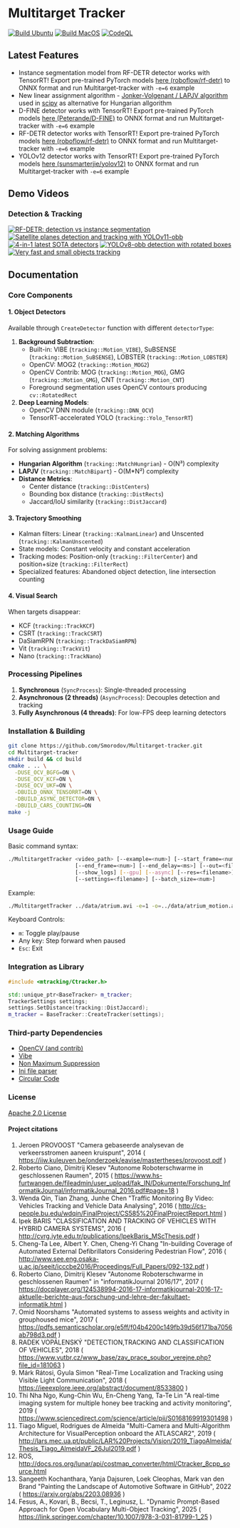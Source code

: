 # Multitarget Tracker

[![Build Ubuntu](https://github.com/Smorodov/Multitarget-tracker/actions/workflows/ubuntu.yml/badge.svg)](https://github.com/Smorodov/Multitarget-tracker/actions/workflows/ubuntu.yml)
[![Build MacOS](https://github.com/Smorodov/Multitarget-tracker/actions/workflows/macos.yml/badge.svg)](https://github.com/Smorodov/Multitarget-tracker/actions/workflows/macos.yml)
[![CodeQL](https://github.com/Smorodov/Multitarget-tracker/actions/workflows/codeql-analysis.yml/badge.svg)](https://github.com/Smorodov/Multitarget-tracker/actions/workflows/codeql-analysis.yml)

## Latest Features
- Instance segmentation model from RF-DETR detector works with TensorRT! Export pre-trained PyTorch models [here (roboflow/rf-detr)](https://github.com/roboflow/rf-detr) to ONNX format and run Multitarget-tracker with `-e=6` example
- New linear assignment algorithm - [Jonker-Volgenant / LAPJV algorithm](https://github.com/yongyanghz/LAPJV-algorithm-c) used in [scipy](https://docs.scipy.org/doc/scipy/reference/generated/scipy.optimize.linear_sum_assignment.html) as alternative for Hungarian allgorithm
- D-FINE detector works with TensorRT! Export pre-trained PyTorch models [here (Peterande/D-FINE)](https://github.com/Peterande/D-FINE) to ONNX format and run Multitarget-tracker with `-e=6` example
- RF-DETR detector works with TensorRT! Export pre-trained PyTorch models [here (roboflow/rf-detr)](https://github.com/roboflow/rf-detr) to ONNX format and run Multitarget-tracker with `-e=6` example
- YOLOv12 detector works with TensorRT! Export pre-trained PyTorch models [here (sunsmarterjie/yolov12)](https://github.com/sunsmarterjie/yolov12) to ONNX format and run Multitarget-tracker with `-e=6` example

## Demo Videos

### Detection & Tracking

[![RF-DETR: detection vs instance segmentation](https://img.youtube.com/vi/oKy7jEKT83c/0.jpg)](https://youtu.be/oKy7jEKT83c)
[![Satellite planes detection and tracking with YOLOv11-obb](https://img.youtube.com/vi/gTpWnkMF7Lg/0.jpg)](https://youtu.be/gTpWnkMF7Lg)
[![4-in-1 latest SOTA detectors](https://img.youtube.com/vi/Pb_HnejRpY4/0.jpg)](https://youtu.be/Pb_HnejRpY4)
[![YOLOv8-obb detection with rotated boxes](https://img.youtube.com/vi/1e6ur57Fhzs/0.jpg)](https://youtu.be/1e6ur57Fhzs)
[![Very fast and small objects tracking](https://img.youtube.com/vi/PalIIAfgX88/0.jpg)](https://youtu.be/PalIIAfgX88)

## Documentation

### Core Components

#### 1. Object Detectors
Available through `CreateDetector` function with different `detectorType`:
1. **Background Subtraction**:
   - Built-in: VIBE (`tracking::Motion_VIBE`), SuBSENSE (`tracking::Motion_SuBSENSE`), LOBSTER (`tracking::Motion_LOBSTER`)
   - OpenCV: MOG2 (`tracking::Motion_MOG2`)
   - OpenCV Contrib: MOG (`tracking::Motion_MOG`), GMG (`tracking::Motion_GMG`), CNT (`tracking::Motion_CNT`)
   - Foreground segmentation uses OpenCV contours producing `cv::RotatedRect`
2. **Deep Learning Models**:
   - OpenCV DNN module (`tracking::DNN_OCV`)
   - TensorRT-accelerated YOLO (`tracking::Yolo_TensorRT`)

#### 2. Matching Algorithms
For solving assignment problems:
- **Hungarian Algorithm** (`tracking::MatchHungrian`) - O(N³) complexity
- **LAPJV** (`tracking::MatchBipart`) - O(M*N²) complexity
- **Distance Metrics**:
  - Center distance (`tracking::DistCenters`)
  - Bounding box distance (`tracking::DistRects`)
  - Jaccard/IoU similarity (`tracking::DistJaccard`)

#### 3. Trajectory Smoothing
- Kalman filters: Linear (`tracking::KalmanLinear`) and Unscented (`tracking::KalmanUnscented`)
- State models: Constant velocity and constant acceleration
- Tracking modes: Position-only (`tracking::FilterCenter`) and position+size (`tracking::FilterRect`)
- Specialized features: Abandoned object detection, line intersection counting

#### 4. Visual Search
When targets disappear:
- KCF (`tracking::TrackKCF`)
- CSRT (`tracking::TrackCSRT`)
- DaSiamRPN (`tracking::TrackDaSiamRPN`)
- Vit (`tracking::TrackVit`)
- Nano (`tracking::TrackNano`)

### Processing Pipelines
1. **Synchronous** (`SyncProcess`): Single-threaded processing
2. **Asynchronous (2 threads)** (`AsyncProcess`): Decouples detection and tracking
3. **Fully Asynchronous (4 threads)**: For low-FPS deep learning detectors

### Installation & Building
```bash
git clone https://github.com/Smorodov/Multitarget-tracker.git
cd Multitarget-tracker
mkdir build && cd build
cmake . .. \
  -DUSE_OCV_BGFG=ON \
  -DUSE_OCV_KCF=ON \
  -DUSE_OCV_UKF=ON \
  -DBUILD_ONNX_TENSORRT=ON \
  -DBUILD_ASYNC_DETECTOR=ON \
  -DBUILD_CARS_COUNTING=ON
make -j
```

### Usage Guide
Basic command syntax:
```bash
./MultitargetTracker <video_path> [--example=<num>] [--start_frame=<num>] 
                     [--end_frame=<num>] [--end_delay=<ms>] [--out=<filename>]
                     [--show_logs] [--gpu] [--async] [--res=<filename>]
                     [--settings=<filename>] [--batch_size=<num>]
```

Example:
```bash
./MultitargetTracker ../data/atrium.avi -e=1 -o=../data/atrium_motion.avi
```

Keyboard Controls:
- `m`: Toggle play/pause
- Any key: Step forward when paused
- `Esc`: Exit

### Integration as Library
```cpp
#include <mtracking/Ctracker.h>

std::unique_ptr<BaseTracker> m_tracker;
TrackerSettings settings;
settings.SetDistance(tracking::DistJaccard);
m_tracker = BaseTracker::CreateTracker(settings);
```

### Third-party Dependencies

- [OpenCV (and contrib)](https://github.com/opencv/opencv)
- [Vibe](https://github.com/BelBES/VIBE)
- [Non Maximum Suppression](https://github.com/Nuzhny007/Non-Maximum-Suppression)
- [Ini file parser](https://github.com/benhoyt/inih)
- [Circular Code](https://github.com/LiorKogan/Circular)

### License
[Apache 2.0 License](https://github.com/Smorodov/Multitarget-tracker/blob/master/LICENSE)

#### Project citations
1. Jeroen PROVOOST "Camera gebaseerde analysevan de verkeersstromen aaneen kruispunt", 2014 ( https://iiw.kuleuven.be/onderzoek/eavise/mastertheses/provoost.pdf )
2. Roberto Ciano, Dimitrij Klesev "Autonome Roboterschwarme in geschlossenen Raumen", 2015 ( https://www.hs-furtwangen.de/fileadmin/user_upload/fak_IN/Dokumente/Forschung_InformatikJournal/informatikJournal_2016.pdf#page=18 )
3. Wenda Qin, Tian Zhang, Junhe Chen "Traffic Monitoring By Video: Vehicles Tracking and Vehicle Data Analysing", 2016 ( http://cs-people.bu.edu/wdqin/FinalProject/CS585%20FinalProjectReport.html )
4. Ipek BARIS "CLASSIFICATION AND TRACKING OF VEHICLES WITH HYBRID CAMERA SYSTEMS", 2016 ( http://cvrg.iyte.edu.tr/publications/IpekBaris_MScThesis.pdf )
5. Cheng-Ta Lee, Albert Y. Chen, Cheng-Yi Chang "In-building Coverage of Automated External Defibrillators Considering Pedestrian Flow", 2016 ( http://www.see.eng.osaka-u.ac.jp/seeit/icccbe2016/Proceedings/Full_Papers/092-132.pdf )
6. Roberto Ciano, Dimitrij Klesev "Autonome Roboterschwarme in geschlossenen Raumen" in "informatikJournal 2016/17", 2017 ( https://docplayer.org/124538994-2016-17-informatikjournal-2016-17-aktuelle-berichte-aus-forschung-und-lehre-der-fakultaet-informatik.html )
7. Omid Noorshams "Automated systems to assess weights and activity in grouphoused mice", 2017 ( https://pdfs.semanticscholar.org/e5ff/f04b4200c149fb39d56f171ba7056ab798d3.pdf )
8. RADEK VOPÁLENSKÝ "DETECTION,TRACKING AND CLASSIFICATION OF VEHICLES", 2018 ( https://www.vutbr.cz/www_base/zav_prace_soubor_verejne.php?file_id=181063 )
9. Márk Rátosi, Gyula Simon "Real-Time Localization and Tracking  using Visible Light Communication", 2018 ( https://ieeexplore.ieee.org/abstract/document/8533800 )
10. Thi Nha Ngo, Kung-Chin Wu, En-Cheng Yang, Ta-Te Lin "A real-time imaging system for multiple honey bee tracking and activity monitoring", 2019 ( https://www.sciencedirect.com/science/article/pii/S0168169919301498 )
11. Tiago Miguel, Rodrigues de Almeida "Multi-Camera and Multi-Algorithm Architecture for VisualPerception onboard the ATLASCAR2", 2019 ( http://lars.mec.ua.pt/public/LAR%20Projects/Vision/2019_TiagoAlmeida/Thesis_Tiago_AlmeidaVF_26Jul2019.pdf )
12. ROS, http://docs.ros.org/lunar/api/costmap_converter/html/Ctracker_8cpp_source.html
13. Sangeeth Kochanthara, Yanja Dajsuren, Loek Cleophas, Mark van den Brand "Painting the Landscape of Automotive Software in GitHub", 2022 ( https://arxiv.org/abs/2203.08936 )
14. Fesus, A., Kovari, B., Becsi, T., Leginusz, L. "Dynamic Prompt-Based Approach for Open Vocabulary Multi-Object Tracking", 2025 ( https://link.springer.com/chapter/10.1007/978-3-031-81799-1_25 )
